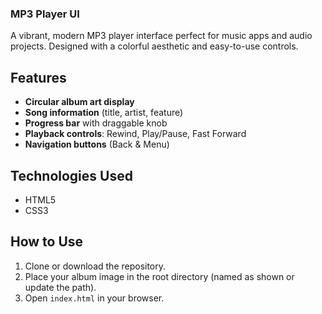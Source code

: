 ### MP3 Player UI

A vibrant, modern MP3 player interface perfect for music apps and audio projects. Designed with a colorful aesthetic and easy-to-use controls.

## Features

- **Circular album art display**
- **Song information** (title, artist, feature)
- **Progress bar** with draggable knob
- **Playback controls**: Rewind, Play/Pause, Fast Forward
- **Navigation buttons** (Back & Menu)


## Technologies Used

- HTML5
- CSS3

## How to Use

1. Clone or download the repository.
2. Place your album image in the root directory (named as shown or update the path).
3. Open `index.html` in your browser.

